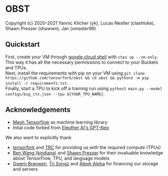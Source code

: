 # OBST

Copyright (c) 2020-2021 Yannic Kilcher (yk), Lucas Nestler (clashluke), Shawn Presser (shawwn), Jan (xmaster96)

## Quickstart

First, create your VM through [google cloud shell](https://ssh.cloud.google.com/) with `ctpu up --vm-only`. This way it has all the necessary permissions to connect to your Buckets and TPUs.\
Next, install the requirements with pip on your VM using `git clone https://github.com/tensorfork/obst && cd obst && python3 -m pip install -r requirements.txt`.\
Finally, start a TPU to kick off a training run using `python3 main.py --model configs/big_ctx.json --tpu ${YOUR_TPU_NAME}`. 

## Acknowledgements

* [Mesh Tensorflow](https://github.com/tensorflow/mesh/) as machine learning library
* Intial code forked from [Eleuther AI's GPT-Neo](https://github.com/EleutherAI/gpt-neo)

We also want to explicitly thank 
* [tensorfork](https://www.tensorfork.com/) and [TRC](https://sites.research.google/trc/) for providing us with the required compute (TPUs)
* [Ben Wang (kindiana)](https://github.com/kingoflolz) and [Shawn Presser](https://twitter.com/theshawwn) for their invaluable knowledge about TensorFlow, TPU, and language models 
* [Gwern Branwen](https://www.gwern.net/index), [Tri Songz](https://github.com/trisongz/) and [Aleph Alpha](https://aleph-alpha.de/) for financing our storage and servers
